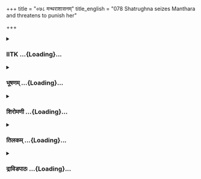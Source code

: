 +++
title = "०७८ मन्थराशासनम्"
title_english = "078 Shatrughna seizes Manthara and threatens to punish her"

+++
<div caption="श्रीराम-हरिसीताराममूर्ति-घनपाठिभ्यां वचनम्" class="audioEmbed" src="https://archive.org/download/Ramayana-recitation-Sriram-harisItArAmamUrti-Ghanapaati-v2/Kanda_2/Kanda_2_AYK-078-Mandhara_Shasanam.mp3"></div>

<div class="js_include collapsed" newlevelforh1="3" title="IITK" unfilled url="/purANam/rAmAyaNam/audIchya-pAThaH/iitk/2_ayodhyAkANDam/06-bharatAgamanam/078_mantharAshAsanam.md">
<details><summary><h3>IITK ...{Loading}...</h3></summary>

While Bharata looks at Manthara furiously, Satrughna drags her and
throws her down -- Kaikeyi pleads for mercy and pacifies Manthara.



#### श्लोकः
##### मूलम्
अथ यात्रां समीहन्तं शत्रुघ्नो लक्ष्मणानुजः।  
भरतं शोकसन्तप्तमिदं वचनमब्रवीत्॥2.78.1॥

##### शब्दार्थः
अथ now, यात्राम् journey (to Rama), समीहन्तम् wishing, शोकसन्तप्तम् griefstriken, भरतम्  
Bharata, लक्ष्मणानुजः Lakshmana's younger brother, शत्रुघ्नः Satrughna, इदम् these, वचनम् words, अब्रवीत् said.

##### आङ्ग्लानुवादः
As the griefstricken Bharata was intending to proceed to Rama, Lakshmana's younger brother Satrughna said to himः



#### श्लोकः
##### मूलम्
गतिर्यस् सर्वभूतानां दुःखे किं पुनरात्मनः।  
स रामस् सत्त्वसम्पन्नः स्त्रिया प्रव्राजितो वनम्॥2.78.2॥

##### शब्दार्थः
यः who, सर्वभूतानाम् for all beings, गतिः ultimate refuge, आत्मनः in his own, दुःखे distress, किं पुनः why again say, सः he, सत्त्वसम्पन्नः endowed with strength, रामः Rama, स्त्रिया by a woman, वनम् to forest, प्रव्राजितः has been exiled.

##### आङ्ग्लानुवादः
Couldn't the mighty Rama who is the ultimate refuge of all beings protect himself in his own distress? That Rama has been exiled to the forest by a woman.



#### श्लोकः
##### मूलम्
बलवान्वीर्यसम्पन्नो लक्ष्मणो नाम योऽप्यसौ।  
किं न मोचयते रामं कृत्वा स्म पितृनिग्रहम्॥2.78.3॥

##### शब्दार्थः
बलवान् strong, वीर्यसम्पन्नः endowed with prowess, लक्ष्मणो नाम Lakshmana by name, यः whoever, असौ अपि even himself, पितृनिग्रहम् restraint of father, कृत्वा having made, रामम् Rama, किम् why, न मोचयते स्म did not release?.

##### आङ्ग्लानुवादः
And why did not Lakshmana who is strong and powerful release Rama from exile by restraining our father?



#### श्लोकः
##### मूलम्
पूर्वमेव तु निग्राह्यस् समवेक्ष्य नयानयौ।  
उत्पथं यस्समारूढो राजा नार्या वशं गतः॥2.78.4॥

##### शब्दार्थः
यः who, नार्याः woman's, वशम् the influence, गतः having come under, उत्पथम् upward course, समारूढः had climbed, राजा king, नयानयौ what was just or unjust, समवेक्ष्य having considered, पूर्वमेव in the first place, निग्राह्यः could have restrained.

##### आङ्ग्लानुवादः
In the first place, the king could have restrained himself by reflecting on whether the course of action adopted by him under the influence of a woman was just or unjust.



#### श्लोकः
##### मूलम्
इति सम्भाषमाणे तु शत्रुघ्ने लक्ष्मणानुजे।  
प्राग्द्वारेऽभूत्तदा कुब्जा सर्वाभरणभूषिता॥2.78.5॥

##### शब्दार्थः
लक्ष्मणानुजे while the brother of Lakshmana, शत्रुघ्ने Satrughna, इति thus, सम्भाषमाणे was conversing, तदा then, कुब्जा hunchback Manthara, सर्वाभरणभूषिता wearing every kind of ornament, प्राग्द्वारे अभूत् arrived at the entrance.

##### आङ्ग्लानुवादः
While Satrughna, brother of Lakshmana was conversing thus, the hunchback Manthara decorated with all kinds of ornaments arrived at the entrance.



#### श्लोकः
##### मूलम्
लिप्ता चन्दनसारेण राजवस्त्राणि बिभ्रती।  
विविधं विविधै स्तैस्तैर्भूषणैश्च विभूषिता॥2.78.6॥

##### शब्दार्थः
चन्दनसारेण with essence of sandal, लिप्ता besmeared, राजवस्त्राणि royal garments, बिभ्रती wearing, विविधैः by various kinds of, तैस्तैः those particular, भूषणैश्च ornaments, विविधम् in many ways, विभूषिता was adorned.

##### आङ्ग्लानुवादः
She had besmeared herself with the essence of sandal, had put on royal garments and  
adorned herself in many ways with every kind of ornament.



#### श्लोकः
##### मूलम्
मेखलादामभिश्चित्रैरन्यैश्च शुभभूषणैः।  
बभासे बहुभिर्बद्धा रज्जुबद्धेव वानरी॥2.78.7॥

##### शब्दार्थः
चित्रैः of different colours, मेखलादामभिः with girdle strings, अन्यैः by other, बहुभिः many, शुभभूषणैश्च with auspicious ornaments, बद्धा tied around, रज्जुबद्धा tied with cords, वानरीव like a female monkey, बभासे shone.

##### आङ्ग्लानुवादः
Tied with colourful girdle strings and wearing many other auspicious ornaments, she  
looked like a female monkey tied with a rope.



#### श्लोकः
##### मूलम्
तां समीक्ष्य तदा द्वास्स्थास्सुभृशं पापकारिणीम्।  
गृहीत्वाऽकरुणां कुब्जां शत्रुघ्नाय न्यवेदयन्॥2.78.8॥

##### शब्दार्थः
तदा then, द्वास्स्थाः the gatekeepers, सुभृशम् many, पापकारिणीम् doer of sinful deeds, अकरुणाम् without compassion, तां कुब्जाम् that hunchback, समीक्ष्य seeing, गृहीत्वा seizng, शत्रुघ्नाय to Satrughna, न्यवेदयन् informed.

##### आङ्ग्लानुवादः
Seeing the hunchback, doer of many sinful deeds, the gatekeepers caught hold of her and informed Satrughna.



#### श्लोकः
##### मूलम्
यस्याः कृते वने रामो न्यस्तदेहश्च वः पिता।  
सेयं पापा नृशंसा च तस्याः कुरु यथामति॥2.78.9॥

##### शब्दार्थः
यस्याः कृते on whose acount, रामः Rama, वने in the forest, वः पिता your father, न्यस्तदेहश्च  forsook his body, सा that, पापा sinful woman, नृशंसा च cruel also, इयम् this (Manthara), तस्याः to her, यथामति as you please, कुरु do.

##### आङ्ग्लानुवादः
Here is that sinful, cruel woman on whose account Rama is in the forest and your father has forsaken his body. Do with her as it pleases you.



#### श्लोकः
##### मूलम्
शत्रुघ्नश्च तदाज्ञाय वचनं भृशदुःखितः।  
अन्तःपुरचरान्सर्वानित्युवाच धृत व्रतः॥2.78.10॥

##### शब्दार्थः
भृशदुःखितः deeply grieved, धृत व्रतः stern and steadfast in his vows, शत्रुघ्नश्च Satrughna also, तत् those, वचनम् words, आज्ञाय having known (heard), सर्वान् all, अन्तःपुरचरान् those moving in the inner apartment, इति thus, उवाच said.

##### आङ्ग्लानुवादः
Intensely grieved to hear those words, Satrughna who was steadfast in his vows said to the inmates of the inner apartmentः



#### श्लोकः
##### मूलम्
तीव्रमुत्पादितं दुःखं भ्रात्रूणां मे तथा पितुः।  
यया सेयं नृशंसस्य कर्मणः फलमश्नुताम्॥2.78.11॥

##### शब्दार्थः
यया by whom, भ्रात्रूणाम् of our brothers, मे my, पितुः of father, तीव्रम् intense, दुःखम् sorrow, उत्पादितम् has been caused, सा इयम् that she, नृशंसस्य of a malicious, कर्मणः actions, फलम्  fruits, अश्नुताम् let her reap.

##### आङ्ग्लानुवादः
Let this woman, who caused deep sorrow to our brothers and father, reap the fruit of her malicious actions.



#### श्लोकः
##### मूलम्
एवमुक्त्वा तु तेनाशु सखीजनसमावृता।  
गृहीता बलवत्कुब्जा सा तद्गृहमनादयत्॥2.78.12॥

##### शब्दार्थः
एवम् in this way, उक्त्वा having said, आशु quickly, तेन by him, बलवत् forcibly, गृहीता  caught hold of, सखीजन समावृता surrounded by her companions, सा कुब्जा that hunchback, तत् गृहम् that house, अनादयत् reverberated with her cries.

##### आङ्ग्लानुवादः
Saying thus, he forcibly caught hold of the hunchback amidst her companions when she filled the house with her cries.



#### श्लोकः
##### मूलम्
ततस् सुभृशसन्तप्तस्तस्यास् सर्वस् सखीजनः।  
क्रुद्धमाज्ञाय शत्रुघ्नं विपलायत सर्वशः॥2.78.13॥

##### शब्दार्थः
ततः then, तस्याः her, सर्वः all, सखीजनः comapnions, शत्रुघ्नम् of Satrughna, क्रुद्धम् as enraged one, आज्ञाय having known, सुभृश सन्तप्तः extremely pained, सर्वशः in all directions, विपलायत ran fled.

##### आङ्ग्लानुवादः
Perceiving the enraged Satrughna all her companions shook in terror and fled in different directions.



#### श्लोकः
##### मूलम्
आमन्त्रयत कृत्स्न श्च तस्यास् सर्वस् सखीजनः।  
यथाऽयं समुपक्रान्तो निश्शेषां नः करिष्यति॥2.78.14॥

##### शब्दार्थः
तस्याः her, सर्वः all, सखीजनः companions, अयम् this man, यथा in this way, समुपक्रान्तः began,  नः us, निःशेषाम् leaving none, करिष्यति will do, आमन्त्रयत conversed with each other.

##### आङ्ग्लानुवादः
All her companions conversed among themselves. The way he began, it looks he will finish all of us.



#### श्लोकः
##### मूलम्
सानुक्रोशां वदान्यां च धर्मज्ञां च यशस्विनीम्।  
कौसल्यां शरणं याम सा हि नोऽस्तु ध्रुवा गतिः॥2.78.15॥

##### शब्दार्थः
सानुक्रोशाम् compassionate, वदान्यां च generous, धर्मज्ञाम् knower of righteousness, यशस्विनीम् illustrious, कौशल्याम् Kausalya, शरणं याम we seek refuge, सा that, नः for us, ध्रुवा surely, गतिः अस्तु is only saviour.

##### आङ्ग्लानुवादः
Let us seek refuge under the illustrious Kausalya, who is compassionate, generous,  and knower of righteousness. She is our sure saviour.



#### श्लोकः
##### मूलम्
स च रोषेण ताम्राक्ष श्शत्रुघ्न श्शत्रुतापनः।  
विचकर्ष तदा कुब्जां क्रोशन्तीं धरणीतले॥2.78.16॥

##### शब्दार्थः
रोषेण in fury, ताम्राक्षः a man with blodshot eyes, शत्रुतापनः scorcher of enemies, सः शत्रुघ्नः that Satrughna, तदा then, क्रोशन्तीम् shrieking, कुब्जाम् hunchback, धरणीतले on the ground, विचकर्ष dragged.

##### आङ्ग्लानुवादः
With bloodshot eyes Satrughna, the scorcher of enemies, dragged the shrieking hunchback down the ground in fury.



#### श्लोकः
##### मूलम्
तस्या ह्याकृष्यमाणाया मन्थराया स्ततस्ततः।  
चित्रं बहुविधं भाण्डं पृथिव्यां तद्व्यशीर्यत॥2.78.17॥

##### शब्दार्थः
तस्याः that, मन्थरायाः Manthara, आकृष्यमाणायाः while being dragged, चित्रम् of various colours, बहुविधम् of many kinds, तत् that, भाण्डम् collection of ornaments, ततस्ततः here and there, व्यशीर्यत were scattered.

##### आङ्ग्लानुवादः
While Manthara was being dragged by Satrughna, the collection of ornaments of many colours and of various kinds worn by her were broken and  scattered here and there all over the ground.



#### श्लोकः
##### मूलम्
तेन भाण्डेन संस्तीर्णं श्रीमद्राजनिवेशनम्।  
अशोभत तदा भूयः शारदं गगनं यथा॥2.78.18॥

##### शब्दार्थः
तेन by that, भाण्डेन with the collection of ornaments, संस्तीर्णम् strewn on the ground, श्रीमद्राजनिवेशनम् the resplendent royal palace, तदा then, शारदम् autumnal, गगनं यथा like the sky, भूयः greatly, अशोभत shone.

##### आङ्ग्लानुवादः
The resplendent royal palace, strewn all over with several ornaments on the ground  shone like the autumnal sky (studded with innumerable stars).



#### श्लोकः
##### मूलम्
स बली बलवत्क्रोधाद्गृहीत्वा पुरुषर्षभः।  
कैकेयीमभिनिर्भर्त्स्य बभाषे परुषं वचः॥2.78.19॥

##### शब्दार्थः
बली mighty, सः पुरुषर्षभः that best of men, क्रोधात् out of fury, बलवत् forcibly, गृहीत्वा  
seizing, कैकेयीम् Kaikeyi, अभिनिर्भर्त्स्य threatening, परुषम् harsh, वचः words, बभाषे spoke.

##### आङ्ग्लानुवादः
The mighty and the best of men Satrughna seized with fury, forcibly caught hold of that hunchback and censured Kaikeyi with harsh words.



#### श्लोकः
##### मूलम्
तैर्वाक्यैः परुषैर्दुःखैः कैकेयी भृशदुःखिता।  
शत्रुघ्नभयसन्त्रस्ता पुत्रं शरणमागता॥2.78.20॥

##### शब्दार्थः
कैकेयी Kaikeyi, परुषैः by harsh, दुःखैः by grievous, तैः वाक्यैः with those words, भृशदुःखिता extremely distressed, शत्रुघ्नभयसंत्रस्ता afraid of calamity from Satrughna, पुत्रम् son  
Bharata, शरणम् for protection, आगता reached.

##### आङ्ग्लानुवादः
Kaikeyi, deeply distressed at those harsh and grievous words was afraid of Satrughna and sought the protection of her son Bharata.



#### श्लोकः
##### मूलम्
तं प्रेक्ष्य भरतः क्रुद्धं शत्रुघ्नमिदमब्रवीत्।  
अवध्यास् सर्वभूतानां प्रमदाः क्षम्यतामिति॥2.78.21॥

##### शब्दार्थः
भरतः Bharata, क्रुद्धम् enraged one, तम् शत्रुघ्नम् addressing that Satrugna, इदम् these words, अब्रवीत् said, प्रमदाः women, सर्वभूतानाम् in all beings, अवध्याः should not to be killed, क्षम्यताम् may be pardoned.

##### आङ्ग्लानुवादः
Bharata, addressing the enraged Satrughna said Of all beings a lady is not to be killed.  Pardon her.



#### श्लोकः
##### मूलम्
हन्यामहमिमां पापां कैकेयीं दुष्टचारिणीम्।  
यदि मां धार्मिको रामो नासूयेन्मातृघातकम्॥2.78.22॥

##### शब्दार्थः
धार्मिकः righteous, रामः Rama, मातृघातकम् slayer of mother, माम् me, न असूयेद्यदि if he were not to accuse me, दुष्टचारिणीम् a woman of wicked deeds, पापाम् sinful, इमां कैकेयीम् this Kaikeyi, अहम् I, हन्याम् would have killed.

##### आङ्ग्लानुवादः
If righteous Rama were not to accuse me of slaying a mother, I would have killed the sinful Kaikeyi of wicked deeds myself.



#### श्लोकः
##### मूलम्
इमामपि हतां कुब्जां यदि जानाति राघवः।  
त्वां च मां च हि धर्मात्मा नाभिभाषिष्यते ध्रुवम्॥2.78.23॥

##### शब्दार्थः
धर्मात्मा righteous, राघवः Rama, इमाम् this, कुब्जाम् अपि hunchback also, हताम् as slain, जानाति यदि if he comes to know, ध्रुवम् surely, त्वां च you, मां च हि me also, नाभिभाषिष्यते will never talk (to us).

##### आङ्ग्लानुवादः
If righteous Rama comes to know that this hunchback has been slain by us, he will certainly never talk to you or me.



#### श्लोकः
##### मूलम्
भरतस्य वचश्श्रुत्वा शत्रुघ्नो लक्ष्मणानुजः।  
न्यवर्तत ततो रोषात्तां मुमोच च मन्थराम्॥2.78.24॥

##### शब्दार्थः
लक्ष्मणानुजः Lakshmana's younger brother, शत्रुघ्नः Satrughna, भरतस्य Bharata's, वचः words, श्रुत्वा after hearing, ततः then, रोषात् from fury, न्यवर्तत restrained, ताम् that, मन्थराम् Manthara, मुमोच च also released.

##### आङ्ग्लानुवादः
Hearing the words of Bharata, Satrughna, the younger brother of Lakshmana restrained his fury and also released Manthara.



#### श्लोकः
##### मूलम्
सा पादमूले कैकेय्या मन्थरा निपपात ह।  
निश्श्वसन्ती सुदुःखार्ता कृपणं विललाप च॥2.78.25॥

##### शब्दार्थः
सा मन्थरा that Manthara, कैकेय्याः Kaikeyi's, पादमूले at her feet, निपपात ह fell down, सुदुःखार्ता tormented with grief, निःश्वसन्ती heaving deep sighs, कृपणम् wretchedly, विललाप च  lamented.

##### आङ्ग्लानुवादः
Manthara, tormented with grief, fell at the feet of Kaikeyi and began heaving deep sighs.



#### श्लोकः
##### मूलम्
शत्रुघ्नविक्षेपविमूढसंज्ञां समीक्ष्य कुब्जां भरतस्य माता।  
शनैस्समाश्वासयदार्तरूपां क्रौञ्चीं विलग्नामिव वीक्षमाणाम्॥2.78.26॥

##### शब्दार्थः
भरतस्य Bharata's, माता mother, शत्रुघ्नविक्षेपविमूढसंज्ञाम् thrown down by Satrughna and lay sensesless, आर्तरूपाम् anguished, विलग्नाम् caught in a net, क्रौञ्चीमिव like a female krauncha bird, वीक्षमाणाम् looking in different directions, कुब्जाम् hunchback, समीक्ष्य  having seen, शनैः gently, समाश्वासयत् consoled.

##### आङ्ग्लानुवादः
.  
Seeing the hunchback thrown down by Satrughna and lying senseless and anguished  
like a female krauncha bird caught in a net looking in different directions, Kaikeyi gently soothed her.  

#### समाप्तिः
 श्रीमद्रामायणे वाल्मीकीय आदिकाव्ये अयोध्याकाण्डे अष्टसप्ततितमस्सर्गः॥  
Thus ends the seventyeighth sarga in Ayodhyakanda of the holy Ramayana, the first epic composed by sage Valmiki.

</details>
</div>
<div class="js_include collapsed" newlevelforh1="3" title="भूषणम्" unfilled url="/purANam/rAmAyaNam/audIchya-pAThaH/TIkA/bhUShaNa_iitk/2_ayodhyAkANDam/06-bharatAgamanam/078_mantharAshAsanam.md">
<details><summary><h3>भूषणम् ...{Loading}...</h3></summary>



अथ यात्रां समीहन्तं शत्रुध्नो लक्ष्मणानुजः ।  

भरतं शोकसन्तप्तमिदं वचनमब्रवीत्  ॥  २।७८।१  ॥   

अथेत्यादि । अथ अपरक्रियां निर्वर्त्य गृहं प्रति गमनानन्तरं यात्रां
रामसमीपगमनं समीहन्तं समीहमानम्, यात्रोद्युक्तमित्यर्थः  ॥  २।७८।१  ॥   

  

गतिर्यः सर्वभूतानां दुःखे किं पुनरात्मनः ।  

स रामः सत्त्वसम्पन्नः स्त्रिया प्रव्राजितो वनम्  ॥  २।७८।२  ॥   

गतिरिति । सर्वभूतानां प्राणिमात्रस्य दुःखे सति यो गतिः स आत्मनो दुःखे
सति गतिरिति किं पुनः किं वक्तव्यम् । एवं दुःखनिस्तारक्षमो रामः
सत्त्वसम्पन्नोपि बलसम्पन्नोपि स्त्रिया अत्यन्ताबलया वनं प्रव्राजितः
इदमत्यन्तचित्रमिति भावः  ॥  २।७८।२  ॥   

  

बलवान् वीर्यसम्पन्नो लक्ष्मणो नाम यो ऽप्यसौ ।  

किं न मोचयते रामं कृत्वा स्म पितृनिग्रहम्  ॥  २।७८।३  ॥   

पितृपरतन्त्रो रामः किङ्करोत्वित्यत्राह--बलवानित्यादिना । नामेति कुत्सने
। "नाम प्राकाश्यसम्भाव्यक्रोधोपगमकुत्सने" इति वैजयन्ती । लक्ष्मणो नाम यो
ऽपीत्यनादरोक्तिः । असौ पितृनिग्रहं कृत्वापि रामं वनवासात् किं न मोचयते
किं न मोचितवान् इदमप्यपरमाश्चर्यमिति भावः  ॥  २।७८।३  ॥   

  

पूर्वमेव तु निग्राह्यः समवेक्ष्य नयानयौ ।  

उत्पथं यः समारूढो नार्या राजा वशं गतः  ॥  २।७८।४  ॥   

पितृनिग्रहे दोषो नास्तीत्याशङ्कां परिहरति--पूर्वमित्यादिना । यो राजा
नार्या वशं गतः उत्पथं समारूढः अपथं प्राप्तः सः नयानयौ नीत्यनीती
समवेक्ष्य सम्यक्विचार्य पूर्वमेव अन्यायप्रवृत्तिसमापनात् पूर्वमेव
निग्राह्य इति योजना  ॥  २।७८।४  ॥   

  

इति सम्भाषमाणे तु शत्रुघ्ने लक्ष्मणानुजे ।  

प्राग्द्वारे ऽभूत्तदा कुब्जा सर्वाभरणभूषिता  ॥  २।७८।५  ॥   

इतीति । कुब्जा प्राग्द्वारे ऽभूत् स्वाभिलषितो भरताभिषेकः कदा भविष्यतीति
अवसरं प्रतीक्षमाणा भरतशत्रुघ्नाधिष्ठितराजगृहस्य प्राग्द्वारे दैवादागता
ऽभूत्  ॥  २।७८।५  ॥   

  

लिप्ता चन्दनसारेण राजवस्त्राणि बिभ्रती ।  

विविधं विविधैस्तैस्तैर्भूषणैश्च विभूषिता  ॥  २।७८।६  ॥   

लिप्तेति । चन्दनसारेण चन्दनपङ्केन । राजवस्त्राणि राजार्हवस्त्राणि
कैकेयीदत्तानि । कञ्चुकान्तरीयोत्तरीयादिभेदाद्बहुवचनम् । तैस्तैरिति
तत्तदवयवोचितत्वमुच्यते । एकैकाभरणे रत्नखचितत्वादिवैविध्यमाह विविधैरिति ।
विविधमिति क्रियाविशेषणम् । तेन भूषणसंस्थानविशेष उच्यते  ॥  २।७८।६  ॥   

  

मेखलादामभिश्चित्रैरन्यैश्च शुभभूषणैः ।  

बभासे बहुभिर्बद्धा रज्जुबद्धेव वानरी  ॥  २।७८।७  ॥   

मेखलादामभिरिति । भूषणशब्दोपि मेखलादामभिन्नपरः गोबलीवर्दन्यायात् । अन्यैः
मेखलाप्रदेशधारणीयैः । बद्धेति विशेषणात् भूषणानि बन्धनस्थानीयानि नतु
शोभाकराणीत्युक्तम्  ॥  २।७८।७  ॥   

  

तां समीक्ष्य तदा द्वास्स्थाः सुभृशं पापकारिणीम् ।  

गृहीत्वा ऽकरुणां कुब्जां शत्रुघ्नाय न्यवेदयन्  ॥  २।७८।८  ॥   

तामिति । अकरुणां निर्दयाम्  ॥  २।७८।८  ॥   

  

यस्याः कृते वने रामो न्यस्तदेहश्च वः पिता ।  

सेयं पापा नृशंसा च तस्याः कुरु यथामति  ॥  २।७८।९  ॥   

शत्रुघ्नश्च तदाज्ञाय वचनं भृशदुःखितः ।  

अन्तःपुरचरान् सर्वानित्युवाच धृतव्रतः  ॥  २।७८।१०  ॥   

तीव्रमुत्पादितं दुःखं भ्रातृ़णां मे तथा पितुः ।  

यया सेयं नृशंसस्य कर्मणः फलमश्नुताम्  ॥  २।७८।११  ॥   

एवमुक्ता तु तेनाशु सखीजनसमावृता ।  

गृहीता बलवत् कुब्जा सा तद्गृहमनादयत्  ॥  २।७८।१२  ॥   

यस्या इति । वने अभूदिति शेषः । कुरु शिक्षणमिति शेषः  ॥  २।७८।९१२  ॥   

  

ततः सुभृशसन्तप्तस्तस्याः सर्वः सखीजनः ।  

क्रुद्धमाज्ञाय शत्रुघ्नं विपलायत सर्वशः  ॥  २।७८।१३  ॥   

तत इति । विपलायतेति "उपसर्गस्यायतौ" इति रेफस्य लत्वम्  ॥  २।७८।१३  ॥   

  

आमन्त्रयत कृत्स्नश्च तस्याः सर्वः सखीजनः ।  

यथायं समुपक्रान्तो निश्शेषान्नः करिष्यति  ॥  २।७८।१४  ॥   

आमन्त्रयतेति । आमन्त्रयत अन्योन्यमाह्वयत् । तस्याः सर्वः सखीजनः कृत्स्नः
तदितरः सर्वोपि जनः यथा येन प्रकारेणायं शत्रुघ्नः उपक्रान्तः यथा नः
निश्शेषान्करिष्यति । जनापेक्षया पुंस्त्वम्  ॥  २।७८।१४  ॥   

  

सानुक्रोशां वदान्यां च धर्मज्ञां च यशस्विनीम् ।  

कौसल्यां शरणं याम सा हि नो ऽस्तु ध्रुवा गतिः  ॥  २।७८।१५  ॥   

स च रोषेण ताम्राक्षः क्षत्रुघ्नः शत्रुतापनः ।  

विचकर्ष तदा कुब्जां क्रोशन्तीं धरणीतले  ॥  २।७८।१६  ॥   

वदान्यां वल्गुवाचम् । "वदान्यो वल्गुवागपि" इति वैजयन्ती । कौसल्यां शरणं
याम सा नो ध्रुवा गतिरस्त्वित्यन्योन्यमाह्वयदित्यन्वयः  ॥  २।७८।१५१६  ॥   

  

तस्या ह्याकृष्यमाणाया मन्थरायास्ततस्ततः ।  

चित्रं बहुविधं भाण्डं पृथिव्यां तद्व्यशीर्यत  ॥  २।७८।१७  ॥   

तस्या इति । भाण्डं भूषणं "वणिङ्मूलधने पात्रे भाण्डं भूषाश्वभूषयोः" इति
वैजयन्ती । पृथिव्यां तद्व्यशीर्यत विशीर्णमासीत् (पाठभेदः । पृथिव्यां
तद्विशीर्यते विशीर्णमासीत्)  ॥  २।७८।१७  ॥   

  

तेन भाण्डेन संस्तीर्णं श्रीमद्राजनिवेशनम् ।  

अशोभत तदा भूयः शारदं गगनं यथा  ॥  २।७८।१८  ॥   

तेनेति । शारदं प्रसन्ननक्षत्रमित्यर्थः  ॥  २।७८।१८  ॥   

  

स बली बलवत्क्रोधाद्गृहीत्वा पुरुषर्षभः ।  

कैकेयीमभिनिर्भर्त्स्य बभाषे परुषं वचः  ॥  २।७८।१९  ॥   

स इति । बलवत्क्रोधात् अतीव क्रोधात् । कैकेयीमभिनिर्भर्त्स्येत्यनेन
मन्थरामोचनार्थं तदा कैकेयी समागतेत्यवगम्यते  ॥  २।७८।१९  ॥   

  

तैर्वाक्यैः परुषैर्दुःखैः कैकेयी भृशदुःखिता ।  

शत्रुघ्नभयसन्त्रस्ता पुत्रं शरणमागता  ॥  २।७८।२०  ॥   

तैरिति । शत्रुघ्नभयसन्त्रस्ता पुत्रं शरणमागतेत्यनेन भर्त्सनानन्तरं तां
प्रहर्तुमप्युद्युक्तवानिति सूच्यते  ॥  २।७८।२०  ॥   

  

तां प्रेक्ष्य भरतः क्रुद्धं शत्रुघ्नमिदमब्रवीत् ।  

अवध्याः सर्वभूतानां प्रमदाः क्षम्यतामिति  ॥  २।७८।२१  ॥   

तामिति । क्षम्यतामित्यब्रवीदित्यन्वयः  ॥  २।७८।२१  ॥   

  

हन्यामहमिमां पापां कैकेयीं दुष्टचारिणीम् ।  

यदि मां धार्मिको रामो नासूयेन्मातृघातकम्  ॥  २।७८।२२  ॥   

हन्यामिति । नासूयेन्न गर्हेत  ॥  २।७८।२२  ॥   

  

इमामपि हतां कुब्जां यदि जानाति राघवः ।  

त्वां च मां च हि धर्मात्मा नाभिभाषिष्यते ध्रुवम्  ॥  २।७८।२३  ॥   

भरतस्य वचः श्रुत्वा शत्रुघ्नो लक्ष्मणानुजः ।  

न्यवर्त्तत ततो रोषात्तां मुमोच च मन्थराम्  ॥  २।७८।२४  ॥   

सा पादमूले कैकेय्या मन्थरा निपपात ह ।  

निश्वसन्ती सुदुःखार्त्ता कृपणं विललाप च  ॥  २।७८।२५  ॥   

माभून्मातृहत्या, सर्वकुहनामूलभूतेयमेव कुब्जा
हन्यतामित्यत्राह--इमामित्यादिना । नाभिभाषिष्यते इत्यब्रवीदिति अनुकृष्टेन
पूर्वेण सम्बन्धः  ॥  २।७८।२३२५  ॥   

  

शत्रुघ्नविक्षेपविमूढसंज्ञां समीक्ष्य कुब्जां भरतस्य माता ।  

शनैः समाश्वासयदार्त्तरूपां क्रौञ्चीं विलग्नामिव वीक्षमाणाम्  ॥  २।७८।२६
 ॥   

शत्रुघ्नेति । विक्षेपो भ्रामणं तेन विमूढसंज्ञाम् अन्यथाभूतमतिम् ।
विलग्नां वागुरालग्नामिति भावः । विविग्नामिति पाठे--कम्पवतीमित्यर्थः  ॥ 
२।७८।२६  ॥   

  

इत्यार्षे श्रीरामायणे वाल्मीकीये आदिकाव्ये श्रीमदयोध्याकाण्डे
अष्टसप्ततितमः सर्गः  ॥  ७८  ॥   

इति श्रीगोविन्दराजविरचिते श्रीरामायणभूषणे पीता० अयोध्याकाण्डव्याख्याने
अष्टसप्ततितमः सर्गः  ॥  ७८  ॥   



</details>
</div>
<div class="js_include collapsed" newlevelforh1="3" title="शिरोमणी" unfilled url="/purANam/rAmAyaNam/audIchya-pAThaH/TIkA/shiromaNI_iitk/2_ayodhyAkANDam/06-bharatAgamanam/078_mantharAshAsanam.md">
<details><summary><h3>शिरोमणी ...{Loading}...</h3></summary>



त्रयोदशदिनक्रियासमाप्त्यनन्तरकालिकं वृत्तान्तमाह-- अथेति । यात्रां
रामसमीपोद्देश्यकगमनं समीहन्तमिच्छन्तं भरतं शत्रुघ्नः इदमब्रवीत्  ॥ 
२।७८।१  ॥   

  

वचनाकारमाह-- गतिरिति । सर्वभूतानां गतिर्यः स रामो नित्यविहारसहितो रामः
स्त्रिया सह वनं प्रव्राजितः तस्य दुःखे सति आत्मनः अस्मदादेः दुःखे किं
वक्तव्यम्  ॥  २।७८।२  ॥   

  

बलवानिति । वीर्यसम्पन्नो यो ऽसौ लक्ष्मणो नाम सः पितृनिग्रहं
पित्राग्रहविषयीभूतरामप्रव्राजनं कृत्वा छित्त्वा रामं किं किमर्थं न
मोचयते अमोचयत् दुःखादिति शेषः  ॥  २।७८।३  ॥   

  

नन्वनिवर्तनीयपित्राग्रहस्य कथं निवृत्तिरित्यत आह-- पूर्वमिति । नार्याः
स्त्रीणामवशं गतो ऽपि गतो ऽपि यः राजा उत्पथं
प्रतिज्ञातनिवर्तनरूपदुर्मार्गं समारूढः मन्थरासम्मतिहेतुकारूढवान् स राजा
नयानयौ समवेक्ष्य सम्यग्बोधयित्वा पूर्वमाग्रहप्राप्तेः प्रागेव निग्राह्यः
निवारणीयः  ॥  २।७८।४  ॥   

  

इतीति । तदा तस्मिन्समये शत्रुघ्ने इति अनेन प्रकारेण सम्भाषमाणे सति
सर्वाभरणभूषिता कुब्जा मन्थरा प्राग्द्वारे अभूत् प्राप्नोत्  ॥  २।७८।५
 ॥   

  

तामेव वर्णयन्नाह-- लिप्तेति । चन्दनसारेण उत्तमचन्दनेन तैस्तैः
राजगृहप्रसिद्धैः विविधैः भूषणैः विविधं विभूषिता चित्रैः विचित्रैः
मेखलादामभिः अन्यैः अयोध्यादेशाप्रसिद्धैः वरभूषणैः उपलक्षिता मन्थरा
बभासे, तत्र दृष्टान्तः रज्जुभिः वेणीभिः बद्ध्वा वानरी तारा इव ।
श्लोकद्वयमेकान्वयि  ॥  २।७८।६,७  ॥   

  

तामिति । तां मन्थरां पापस्य अकालिकप्रव्राजनजनिताधर्मस्य कारिणीं तां
मन्थरां भृशमत्यन्तं समीक्ष्य अकरुण यथा स्यात्तथा द्वास्थः शत्रुघ्नाय
न्यवेदयत्  ॥  २।७८।८  ॥   

  

निवेदनप्रकारमाह-- यस्या इति । यस्याः कृते प्रयत्ने सति रामो वने इति
शेषः, वो युष्माकं पिता च अन्यस्तद्देहः सशरीरः साकेतं गत इति शेषः, सा
नृशंसा क्रूरा पापा सर्वदुःखदानरूपपापकारिणी सा मन्थरा इयमेव तस्या
दण्डमिति शेषः, यथामति यथेच्छं कुरु  ॥  २।७८।९  ॥   

  

शत्रुघ्न इति । भृशदुःखितः शत्रुघ्नः तद्द्वाःस्थोक्तं वचनमाज्ञाय ज्ञात्वा
सर्वानन्तःपुरचरान् इति इदं वचः द्रुतमुवाच  ॥  २।७८।१०  ॥   

  

वचनाकारमाह-- तीव्रमिति । यया मे भ्रातृ़णां पितुश्च दुःखमुत्पादितं सेयं
नृशंसस्य क्रूरस्य कर्मणः फलमश्रुतां हन्यतामित्यर्थः  ॥  २।७८।११  ॥   

  

एवमिति । तेन शत्रुघ्नेन एवमुक्त्वा सखीजनसमावृता बलवत् अतिबलं यथा
स्यात्तथा गृहीता सा कुब्जा तद्गृहमनादयत्स्वोच्चारितशब्देनापूरयदित्यर्थः
 ॥  २।७८।१२  ॥   

  

तत इति । ततः शत्रुघ्नाज्ञापनानन्तरं क्रुद्धं शत्रुघ्नमाज्ञाय
सुभृशमत्यन्तं तप्तः सर्वः तस्याः मन्थरायाः सखीजनः सर्वशः सर्वप्रकारेण
व्यपलायत  ॥  २।७८।१३  ॥   

  

पलायनप्रकारमाह-- अमन्त्रयतेति । तस्याः मन्थरायाः कृत्स्नः सकलः सखीजनः
अमन्त्रयत परस्परं सम्मतिमकरोत् । सम्मतिप्रकारमाह-- सर्वः सकलस्वजनसहितः
समुपक्रान्तः कोपप्रारम्भवान् अयं शत्रुघ्नः नः अस्मान्निश्शेषं यथा भवति
तथा यथा यथावत्करिष्यति  ॥  २।७८।१४  ॥   

  

ननु पलायने ऽपि कथं रक्षा भवितेत्यत आह-- सानुक्रोशामिति । अनुक्रोशो दया
तत्सहितामत एव वदान्यां मृदुभाषणशीलामत एव धर्मज्ञां कौशल्यां शरणं
रक्षिकां यामः सा कौशल्या एव नो ऽस्माकमिदानीं ध्रुवा गतिरस्ति
वर्तमानत्वस्य विवक्षयेदानींलाभः  ॥  २।७८।१५  ॥   

  

स इति । रोषेण संवीतः संयुक्तः शत्रुघ्नः क्रोशन्ती विलपन्तीं कुब्जां
पृथिवीतले सञ्चकर्ष  ॥  २।७८।१६  ॥   

  

तस्यामिति । ततस्ततः तत्र तस्यां कुब्जायामाकृष्यमाणायां सत्यां
बहुविधमनेकप्रकारं चित्रमद्भुतं भाण्डं भूषणं व्यशीर्यत विदीर्णतां
प्राप्नोत् "भाण्डं भूषणमात्रे ऽपि" इति कोशः  ॥  २।७८।१७  ॥   

  

तेनेति । तेन मन्थरासम्बन्िधना भाण्डेन भूषणेन विस्तीर्णं श्रीमद्राजस्य
निवेशनं गृहं शारदं शरत्कालसम्बन्धि गगनमिव यथा यथावद्भूयो ऽधिकमशोभत  ॥ 
२।७८।१८  ॥   

  

स इति । बली स शत्रुघ्नः कैकेयीं तन्निवारणार्थमागतां स्वमातरं गृहीत्वा
निर्भर्त्स्य च परुषं वचो बभाषे । एतेन रामवियोगदुःखस्य दुःसहत्वं सूचितम्
 ॥  २।७८।१९  ॥   

  

तैरिति । तैः शत्रुघ्नोच्चारितैः दुःखैः दुःखप्रापकैः वाक्यैः भृशदुःखिता
अत एव शत्रुघ्नभयसन्त्रस्ता कैकेयी शरणं मन्थरारक्षामुद्दिश्य पुत्रं
भरतमागता  ॥  २।७८।२०  ॥   

  

तमिति । क्रुद्धं तं शत्रुघ्नं प्रेक्ष्य भरतः इदमब्रवीत् । वचनाकारमाह--
प्रमदाः स्त्रियः सर्वभूतानामवध्याः इति हेतोः क्षम्यतां मन्थरापराध इति
शेषः  ॥  २।७८।२१  ॥   

  

हन्यामिति । यदि मन्थरावधे इति शेषः, धार्मिको रामः मां मातृघातकं
नासूयेत्तर्हि दुष्टचारिणीं दुष्टाचरणप्रापणशीलामत एव पापां कैकेयीं
कैकेयीदासीमिमां मन्थरामहं हन्याम् । मन्थ्ारायां मातृत्वं च
मातृसखीत्वेनारोपात्  ॥  २।७८।२२  ॥   

  

इमामिति । इमां कुब्जां हतां त्वत्कर्तृकप्राणवियोगाश्रयीभूतां यदि राघवो
जानाति जानीयात्तर्हि त्वां मां च न अभिभाषेत ध्रुवं निश्चितमेतत्  ॥ 
२।७८।२३  ॥   

  

भरतस्येति । भरतस्य वचः वचनं श्रुत्वा शत्रुघ्नः ततः
मन्थरावधरूपाद्दोषान्न्यवर्तत अत एव तां मन्थरां मुमोच  ॥  २।७८।२४  ॥   

  

सेति । सा भरतेन मोचिता सुदुःखार्ता मन्थरा कैकेय्याः पादमूले निपपात कृपणं
यथा स्यात्तथा विललाप च  ॥  २।७८।२५  ॥   

  

शत्रुघ्नेति । शत्रुघ्नविक्षेपेण तत्कर्तृकात्याकर्षणेन विमूढा विवेकरहिता
सञ्ज्ञा बुद्धिर्यस्यास्तामार्तरूपां दुःखचेष्टावतीं विलग्नां विगतवागुरां
क्रौञ्चीमिव वीक्षमाणां कुब्जां भरतस्य माता समीक्ष्य शनैः समाश्वासयत् ।
शनैरित्यनेन तस्याः अपि वियोगदुःखितात्वं सूचितम्  ॥  २।७८।२६  ॥   

  

इति श्रीमद्वाल्मीकीयरामायणव्याख्याने रामायणशिरोमणावयोध्याकाण्डे
ऽष्टसप्ततितमः सर्गः  ॥  २।७८  ॥   

  

  



</details>
</div>
<div class="js_include collapsed" newlevelforh1="3" title="तिलकम्" unfilled url="/purANam/rAmAyaNam/audIchya-pAThaH/TIkA/tilaka_iitk/2_ayodhyAkANDam/06-bharatAgamanam/078_mantharAshAsanam.md">
<details><summary><h3>तिलकम् ...{Loading}...</h3></summary>



यात्रां रामसमीपयात्रां समीहन्तं समीहमानं विचारयन्तमित्यर्थः  ॥  २।७८।१
 ॥   

  

दुःखे दुःखजनकसङ्कटे प्राप्ते यः सर्वभूतानां गतिः स्मरणमात्रेण
सर्वदुःखनाशकः, आत्मनः स्वस्यावयोश्च गतिरिति किं वक्तव्यम् अनेनातिसङ्कटे
भगवत्स्मरणमेव दुःखनाशे समर्थं नान्यदिति सूचितम् । स रामः स्त्रिया
प्रव्राजितः स च गत इत्येतदनुचितं तेन कृतं सामर्थ्ये सतीति शेषः  ॥  २।७८।२
 ॥   

  

किं वा रामो राज्यलोभात्पित्राज्ञामुल्लङ्घितवानित्ययशोभयादेवं करोतु
लक्ष्मणः सर्वथानुचितं कृतवानित्याह बलवानिति । लक्ष्मणो
नामानुचितकर्तृत्वेन शोच्यः । यो ऽप्यस्मद्भ्राता असौ पितृनिग्रहं कृत्वा
रामं न मोचयते स्म वनवासात्  ॥  २।७८।३ ॥   

  

कथं पितृनिग्रह उचितस्तत्राह पूर्वमिति । यो राजा नार्या वशं गतः
सन्नुत्पथमन्यायमार्गमारूढः प्राप्तः, अतो लक्ष्मणः स्वयं नयानयौ
न्यायान्यायौ अभिषेकविषयौ समीक्ष्य विचार्य "गुरोरप्यवलिप्तस्य" इति
शास्त्रानुसारेण वनप्रव्राजनात्पूर्वमेव तत्प्रसङ्गकाल एव निग्राह्यः
नेदमनुचितमिति भावः  ॥  २।७८।४ ॥   

  

प्राग्द्वारे शत्रुघ्नाधिष्ठितद्वारे कुब्जा दैवादागताभूत्  ॥  २।७८।५  ॥   

  

राजवस्त्राणि राजार्हवस्त्राणि  ॥  २।७८।६  ॥   

  

वानरी कुरूपत्वात् । अत्र गुरुलघुप्रयुक्तश्छन्दोभङ्ग आर्षः । पाठान्तरे चः
पादपूरणे  ॥  २।७८।७  ॥   

  

अकरुणं निर्दयम्  ॥  २।७८।८  ॥   

  

वने रामः तिष्ठतीति शेषः । यथामति निग्रहमिति शेषः  ॥  २।७८।९  ॥   

  

धृतव्रतः कर्तव्यत्वेनावधृतव्रत इत्यर्थः । "द्रुतं वचः" इति पाठान्तरम्  ॥ 
२।७८।१०  ॥   

  

अश्नुतां प्राप्नुतम् । तथा कर्तव्यं मयेति शेषः  ॥  २।७८।१११३  ॥   

  

समुपक्रान्त आरब्धपराक्रमः  ॥  २।७८।१४  ॥   

  

अतः सानुक्रोशामिति । सा नो ऽस्माकं ध्रुवा गतिरस्ति, अतस्तां शरणं याम
इत्यमन्त्रयतेत्यन्वयः  ॥  २।७८।१५  ॥   

  

पृथिवीतले पातयित्वेति शेषः  ॥  २।७८।१६  ॥   

  

भाण्डं भूषणमात्रे ऽपि  ॥  २।७८।१७,१८  ॥   

  

गृहीत्वा कुब्जां कैकेयीमभिनिर्भर्त्स्य कुब्जामोचनार्थमागतामिति शेषः ।
निर्भर्त्सनमत्र हस्तेन दूरीकरणम्  ॥  २।७८।१९  ॥   

  

परुषैर्मर्मग्राहिभिः । अत एव दुःखैः पुत्रं शरणमागता कुब्जामोचनार्थमिति
शेषः  ॥  २।७८।२०  ॥   

  

यतः सर्वभूतानामवध्या अतः क्षम्यतामित्यब्रवीत्  ॥  २।७८।२१  ॥   

  

मातृघातकं मां प्रति यदि रामो नासूयेन्न कुप्येत्, तदाहमिमां मातरमपि
हन्याम्  ॥  २।७८।२२  ॥   

  

जानाति ज्ञास्यते । नाभिभाषिष्यते स्त्रीघातिनाविति मत्त्वा इत्यब्रवीदिति
पूर्वेण संबन्धः  ॥  २।७८।२३२५  ॥   

  

शत्रुघ्नविक्षेपः शत्रुघ्नेनेतस्ततः कर्षणं तेन प्रनष्टज्ञानां विलग्नां
यन्त्रादिना संयताम्  ॥  २।७८।२६  ॥   

  

इति श्रीरामाभिरामे श्रीरामीये रामायणतिलके वाल्मीकीय  

आदिकाव्ये ऽयोध्याकाण्डे ऽष्टसप्ततितमः सर्गः  ॥  २।७८  ॥   

  

  



</details>
</div>
<div class="js_include collapsed" newlevelforh1="3" title="द्राविडपाठः" unfilled url="/purANam/rAmAyaNam/drAviDapAThaH/2_ayodhyAkANDam/06-bharatAgamanam/078_mantharAshAsanam.md">
<details><summary><h3>द्राविडपाठः ...{Loading}...</h3></summary>


अथ यात्रां समीहन्तं शत्रुध्नो लक्ष्मणानुजः।  
भरतं शोकसन्तप्तमिदं वचनमब्रवीत् ॥ 2.78.1 ॥   
गतिर्यः सर्वभूतानां दुःखे किं पुनरात्मनः।  
स रामः सत्त्वसम्पन्नः स्त्रिया प्रव्राजितो वनम् ॥ 2.78.2 ॥   
बलवान् वीर्यसम्पन्नो लक्ष्मणो नाम योऽप्यसौ।  
किं न मोचयते रामं कृत्वा स्म पितृनिग्रहम् ॥ 2.78.3 ॥   
पूर्वमेव तु निग्राह्यः समवेक्ष्य नयानयौ।  
उत्पथं यः समारूढो नार्या राजा वशं गतः ॥ 2.78.4 ॥   
इति सम्भाषमाणे तु शत्रुघ्ने लक्ष्मणानुजे।  
प्राग्द्वारेऽभूत्तदा कुब्जा सर्वाभरणभूषिता ॥ 2.78.5 ॥   
लिप्ता चन्दनसारेण राजवस्त्राणि बिभ्रती।  
विविधं विविधैस्तैस्तैर्भूषणैश्च विभूषिता ॥ 2.78.6 ॥   
मेखलादामभिश्चित्रैरन्यैश्च शुभभूषणैः।  
बभासे बहुभिर्बद्धा रज्जुबद्धेव वानरी ॥ 2.78.7 ॥   
तां समीक्ष्य तदा द्वास्स्थाः सुभृशं पापकारिणीम्।  
गृहीत्वाऽकरुणां कुब्जां शत्रुघ्नाय न्यवेदयन् ॥ 2.78.8 ॥   
यस्याः कृते वने रामो न्यस्तदेहश्च वः पिता।  
सेयं पापा नृशंसा च तस्याः कुरु यथामति ॥ 2.78.9 ॥   
शत्रुघ्नश्च तदाज्ञाय वचनं भृशदुःखितः।  
अन्तःपुरचरान् सर्वानित्युवाच धृतव्रतः ॥ 2.78.10 ॥   
तीव्रमुत्पादितं दुःखं भ्रातॄणां मे तथा पितुः।  
यया सेयं नृशंसस्य कर्मणः फलमश्नुताम् ॥ 2.78.11 ॥   
एवमुक्ता तु तेनाशु सखीजनसमावृता।  
गृहीता बलवत् कुब्जा सा तद्गृहमनादयत् ॥ 2.78.12 ॥   
ततः सुभृशसन्तप्तस्तस्याः सर्वः सखीजनः।  
क्रुद्धमाज्ञाय शत्रुघ्नं विपलायत सर्वशः ॥ 2.78.13 ॥   
आमन्त्रयत कृत्स्नश्च तस्याः सर्वः सखीजनः।  
यथायं समुपक्रान्तो निश्शेषान्नः करिष्यति ॥ 2.78.14 ॥   
सानुक्रोशां वदान्यां च धर्मज्ञां च यशस्विनीम्।  
कौसल्यां शरणं याम सा हि नोऽस्तु ध्रुवा गतिः ॥ 2.78.15 ॥   
स च रोषेण ताम्राक्षः क्षत्रुघ्नः शत्रुतापनः।  
विचकर्ष तदा कुब्जां क्रोशन्तीं धरणीतले ॥ 2.78.16 ॥   
तस्या ह्याकृष्यमाणाया मन्थरायास्ततस्ततः।  
चित्रं बहुविधं भाण्डं पृथिव्यां तद्व्यशीर्यत ॥ 2.78.17 ॥   
तेन भाण्डेन संस्तीर्णं श्रीमद्राजनिवेशनम्।  
अशोभत तदा भूयः शारदं गगनं यथा ॥ 2.78.18 ॥   
स बली बलवत्क्रोधाद्गृहीत्वा पुरुषर्षभः।  
कैकेयीमभिनिर्भर्त्स्य बभाषे परुषं वचः ॥ 2.78.19 ॥   
तैर्वाक्यैः परुषैर्दुःखैः कैकेयी भृशदुःखिता।  
शत्रुघ्नभयसन्त्रस्ता पुत्रं शरणमागता ॥ 2.78.20 ॥   
तां प्रेक्ष्य भरतः क्रुद्धं शत्रुघ्नमिदमब्रवीत्।  
अवध्याः सर्वभूतानां प्रमदाः क्षम्यतामिति ॥ 2.78.21 ॥   
हन्यामहमिमां पापां कैकेयीं दुष्टचारिणीम्।  
यदि मां धार्मिको रामो नासूयेन्मातृघातकम् ॥ 2.78.22 ॥   
इमामपि हतां कुब्जां यदि जानाति राघवः।  
त्वां च मां च हि धर्मात्मा नाभिभाषिष्यते ध्रुवम् ॥ 2.78.23 ॥   
भरतस्य वचः श्रुत्वा शत्रुघ्नो लक्ष्मणानुजः।  
न्यवर्त्तत ततो रोषात्तां मुमोच च मन्थराम् ॥ 2.78.24 ॥   
सा पादमूले कैकेय्या मन्थरा निपपात ह।  
निश्वसन्ती सुदुःखार्त्ता कृपणं विललाप च ॥ 2.78.25 ॥   
शत्रुघ्नविक्षेपविमूढसञ्ज्ञां समीक्ष्य कुब्जां भरतस्य माता।  
शनैः समाश्वासयदार्त्तरूपां क्रौञ्चीं विलग्नामिव वीक्षमाणाम् ॥ 2.78.26 ॥   

</details>
</div>
